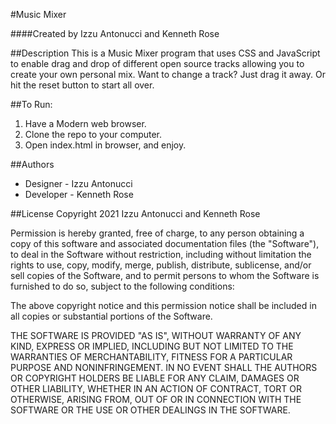 #Music Mixer

####Created by Izzu Antonucci and Kenneth Rose

##Description
This is a Music Mixer program that uses CSS and JavaScript to enable drag and drop of different open source tracks allowing you to create your own personal mix.
Want to change a track? Just drag it away. Or hit the reset button to start all over.


##To Run:
1. Have a Modern web browser.
1. Clone the repo to your computer.
1. Open index.html in browser, and enjoy.

##Authors
* Designer - Izzu Antonucci
* Developer - Kenneth Rose


##License
Copyright 2021 Izzu Antonucci and Kenneth Rose

Permission is hereby granted, free of charge, to any person obtaining a copy of this software and associated documentation files (the "Software"), to deal in the Software without restriction, including without limitation the rights to use, copy, modify, merge, publish, distribute, sublicense, and/or sell copies of the Software, and to permit persons to whom the Software is furnished to do so, subject to the following conditions:

The above copyright notice and this permission notice shall be included in all copies or substantial portions of the Software.

THE SOFTWARE IS PROVIDED "AS IS", WITHOUT WARRANTY OF ANY KIND, EXPRESS OR IMPLIED, INCLUDING BUT NOT LIMITED TO THE WARRANTIES OF MERCHANTABILITY, FITNESS FOR A PARTICULAR PURPOSE AND NONINFRINGEMENT. IN NO EVENT SHALL THE AUTHORS OR COPYRIGHT HOLDERS BE LIABLE FOR ANY CLAIM, DAMAGES OR OTHER LIABILITY, WHETHER IN AN ACTION OF CONTRACT, TORT OR OTHERWISE, ARISING FROM, OUT OF OR IN CONNECTION WITH THE SOFTWARE OR THE USE OR OTHER DEALINGS IN THE SOFTWARE.